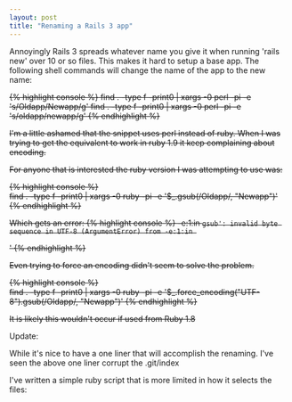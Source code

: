 ```yaml
---
layout: post
title: "Renaming a Rails 3 app"
---
```

Annoyingly Rails 3 spreads whatever name you give it when running 'rails new' over 10 or so files. This makes it hard to setup a base app. The following
shell commands will change the name of the app to the new name:
<!--more-->
<strike>{% highlight console %}
find . -type f -print0 | xargs -0 perl -pi -e 's/Oldapp/Newapp/g'
find . -type f -print0 | xargs -0 perl -pi -e 's/oldapp/newapp/g'
{% endhighlight %}

I'm a little ashamed that the snippet uses perl instead of ruby. When I was trying to get the equivalent to work in ruby 1.9 it keep complaining about encoding.

For anyone that is interested the ruby version I was attempting to use was:

{% highlight console %}  
find . -type f -print0 |
  xargs -0 ruby -pi -e '$_.gsub(/Oldapp/, "Newapp")'
{% endhighlight %}

Which gets an error:
{% highlight console %}
-e:1:in `gsub': invalid byte sequence in UTF-8 (ArgumentError)
	from -e:1:in `<main>'
{% endhighlight %}

Even trying to force an encoding didn't seem to solve the problem.

{% highlight console %}  
find . -type f -print0 |
  xargs -0 ruby -pi -e '$_.force_encoding("UTF-8").gsub(/Oldapp/, "Newapp")'
{% endhighlight %}

It is likely this wouldn't occur if used from Ruby 1.8</strike>

Update:

While it's nice to have a one liner that will accomplish the renaming. I've seen the above one liner corrupt the .git/index

I've written a simple ruby script that is more limited in how it selects the files:

<script src="http://gist.github.com/1672812.js"></script>
